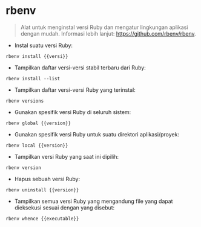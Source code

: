 # rbenv

> Alat untuk menginstal versi Ruby dan mengatur lingkungan aplikasi dengan mudah.
> Informasi lebih lanjut: <https://github.com/rbenv/rbenv>.

- Instal suatu versi Ruby:

`rbenv install {{versi}}`

- Tampilkan daftar versi-versi stabil terbaru dari Ruby:

`rbenv install --list`

- Tampilkan daftar versi-versi Ruby yang terinstal:

`rbenv versions`

- Gunakan spesifik versi Ruby di seluruh sistem:

`rbenv global {{version}}`

- Gunakan spesifik versi Ruby untuk suatu direktori aplikasi/proyek:

`rbenv local {{version}}`

- Tampilkan versi Ruby yang saat ini dipilih:

`rbenv version`

- Hapus sebuah versi Ruby:

`rbenv uninstall {{version}}`

- Tampilkan semua versi Ruby yang mengandung file yang dapat dieksekusi sesuai dengan yang disebut:

`rbenv whence {{executable}}`
